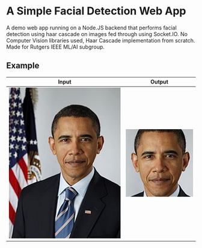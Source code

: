 # A Simple Facial Detection Web App

A demo web app running on a Node.JS backend that performs facial detection using haar cascade on images fed through using Socket.IO. No Computer Vision libraries used, Haar Cascade implementation from scratch. Made for Rutgers IEEE ML/AI subgroup.

## Example

Input | Output
:---:|:---:
![alt text](example1.jpg "Input") | ![alt text](example2.png "Output")
